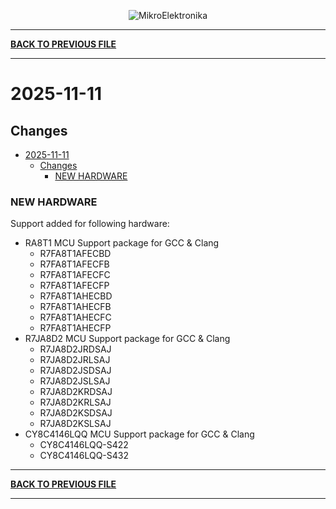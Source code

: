 <p align="center">
  <img src="http://www.mikroe.com/img/designs/beta/logo_small.png?raw=true" alt="MikroElektronika"/>
</p>

---

**[BACK TO PREVIOUS FILE](../changelog.md)**

---

# 2025-11-11

## Changes

- [2025-11-11](#2025-11-11)
  - [Changes](#changes)
    - [NEW HARDWARE](#new-hardware)

### NEW HARDWARE

Support added for following hardware:

+ RA8T1 MCU Support package for GCC & Clang
  + R7FA8T1AFECBD
  + R7FA8T1AFECFB
  + R7FA8T1AFECFC
  + R7FA8T1AFECFP
  + R7FA8T1AHECBD
  + R7FA8T1AHECFB
  + R7FA8T1AHECFC
  + R7FA8T1AHECFP
+ R7JA8D2 MCU Support package for GCC & Clang
  + R7JA8D2JRDSAJ
  + R7JA8D2JRLSAJ
  + R7JA8D2JSDSAJ
  + R7JA8D2JSLSAJ
  + R7JA8D2KRDSAJ
  + R7JA8D2KRLSAJ
  + R7JA8D2KSDSAJ
  + R7JA8D2KSLSAJ
+ CY8C4146LQQ MCU Support package for GCC & Clang
  + CY8C4146LQQ-S422
  + CY8C4146LQQ-S432

---

**[BACK TO PREVIOUS FILE](../changelog.md)**

---
